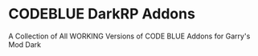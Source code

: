 # CODEBLUE DarkRP Addons
 A Collection of All WORKING Versions of CODE BLUE Addons for Garry's Mod Dark
